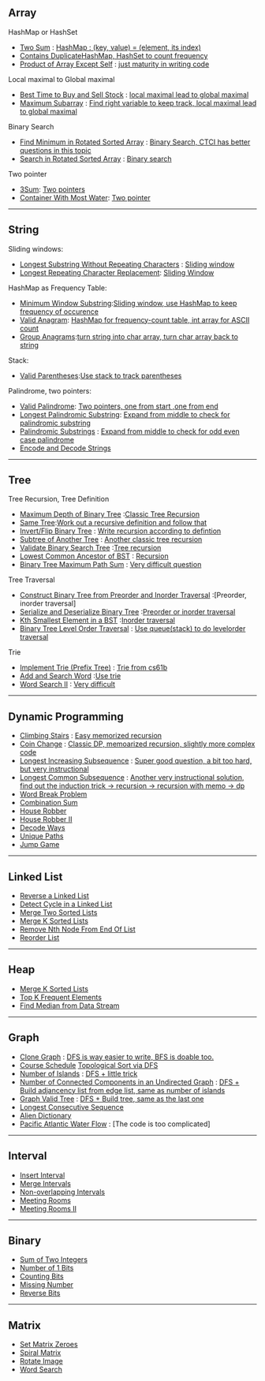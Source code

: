 ## Array

HashMap or HashSet

+ [Two Sum](https://leetcode.com/problems/two-sum/) : [HashMap : (key, value) = (element, its index)](1.Array/Two&#32;Sum.md)
+ [Contains Duplicate](https://leetcode.com/problems/contains-duplicate/)[HashMap, HashSet to count frequency](1.Array/Contains&#32;Duplicate.md)
+ [Product of Array Except Self](https://leetcode.com/problems/product-of-array-except-self/) : [just maturity in writing code](1.Array/Product&#32;of&#32;Array&#32;Ecept&#32;Self.md)

Local maximal to Global maximal

+ [Best Time to Buy and Sell Stock](https://leetcode.com/problems/best-time-to-buy-and-sell-stock/) : [local maximal lead to global maximal](1.Array/Buy&#32;and&#32;Sell&#32;Stock.md)
+ [Maximum Subarray](https://leetcode.com/problems/maximum-subarray/) : [Find right variable to keep track, local maximal lead to global maximal](1.Array/Maximum&#32;Subarray.md)


Binary Search

+ [Find Minimum in Rotated Sorted Array](https://leetcode.com/problems/find-minimum-in-rotated-sorted-array/) : [Binary Search, CTCI has better questions in this topic](1.Array/Find&#32;Mininum&#32;in&#32;rotated&#32;array.md)
+ [Search in Rotated Sorted Array](https://leetcode.com/problems/search-in-rotated-sorted-array/) : [Binary search](1.Array/Search&#32;in&#32;Rotated&#32;Array.md)


Two pointer

+ [3Sum](https://leetcode.com/problems/3sum/): [Two pointers](1.Array/Three&#32;Sum.md)
+ [Container With Most Water](https://leetcode.com/problems/container-with-most-water/): [Two pointer](1.Array/Container&#32;with&#32;most&#32;water.md)


---


## String

Sliding windows:

- [Longest Substring Without Repeating Characters](https://leetcode.com/problems/longest-substring-without-repeating-characters/) : [Sliding window](2.Strings/Longest&#32;Substring&#32;Without&#32;Repeating&#32;Characters.md)
- [Longest Repeating Character Replacement](https://leetcode.com/problems/longest-repeating-character-replacement/): [Sliding Window](2.Strings/Longest&#32;Repeating&#32;Character&#32;Replacement.md)

HashMap as Frequency Table:

- [Minimum Window Substring](https://leetcode.com/problems/minimum-window-substring/):[Sliding window, use HashMap to keep frequency of occurence](2.Strings/Minimum&#32;Window&#32;Substring.md)
- [Valid Anagram](https://leetcode.com/problems/valid-anagram/): [HashMap for frequency-count table, int array for ASCII count](2.Strings/Valid&#32;Anagram.md)
- [Group Anagrams](https://leetcode.com/problems/group-anagrams/):[turn string into char array, turn char array back to string](2.Strings/Group&#32;Anagrams.md)

Stack:

- [Valid Parentheses](https://leetcode.com/problems/valid-parentheses/):[Use stack to track parentheses](2.Strings/Valid&#32;Parentheses.md)

Palindrome, two pointers:

- [Valid Palindrome](https://leetcode.com/problems/valid-palindrome/): [Two pointers, one from start ,one from end](2.Strings/Valid&#32;Palindrome.md)
- [Longest Palindromic Substring](https://leetcode.com/problems/longest-palindromic-substring/): [Expand from middle to check for palindromic substring](2.Strings/Longest&#32;Palindromic&#32;Substring.md)
- [Palindromic Substrings](https://leetcode.com/problems/palindromic-substrings/) : [Expand from middle to check for odd even case palindrome](2.Strings/Palindromic&#32;Substrings.md)
- [Encode and Decode Strings](https://leetcode.com/problems/encode-and-decode-strings/)


---

## Tree

Tree Recursion, Tree Definition

- [Maximum Depth of Binary Tree](https://leetcode.com/problems/maximum-depth-of-binary-tree/) :[Classic Tree Recursion](3.Tree/Maximum&#32;Depth&#32;of&#32;Binary&#32;Tree.md)
- [Same Tree](https://leetcode.com/problems/same-tree/):[Work out a recursive definition and follow that](3.Tree/Same&#32;Tree.md)
- [Invert/Flip Binary Tree](https://leetcode.com/problems/invert-binary-tree/) : [Write recursion according to defintion](3.Tree/Invert&#32;Binary&#32;Tree.md)
- [Subtree of Another Tree](https://leetcode.com/problems/subtree-of-another-tree/) : [Another classic tree recursion](3.Tree/Subtree&#32;of&#32;another&#32;tree.md)
- [Validate Binary Search Tree](https://leetcode.com/problems/validate-binary-search-tree/) :[Tree recursion](3.Tree/Subtree&#32;of&#32;another&#32;tree.md)
- [Lowest Common Ancestor of BST](https://leetcode.com/problems/lowest-common-ancestor-of-a-binary-search-tree/) : [Recursion](3.Tree/Lowest&#32;common&#32;ancestor.md)
- [Binary Tree Maximum Path Sum](https://leetcode.com/problems/binary-tree-maximum-path-sum/) : [Very difficult question](3.Tree/Binary&#32;Tree&#32;Maximum&#32;Path&#32;Sum.md)


Tree Traversal

- [Construct Binary Tree from Preorder and Inorder Traversal](https://leetcode.com/problems/construct-binary-tree-from-preorder-and-inorder-traversal/) :[Preorder, inorder traversal]
- [Serialize and Deserialize Binary Tree](https://leetcode.com/problems/serialize-and-deserialize-binary-tree/) :[Preorder or inorder traversal](3.Tree/Serialize&#32;and&#32;Deserialize.md)
- [Kth Smallest Element in a BST](https://leetcode.com/problems/kth-smallest-element-in-a-bst/) :[Inorder traversal](3.Tree/Kth&#32;Smallest&#32;element.md)
- [Binary Tree Level Order Traversal](https://leetcode.com/problems/binary-tree-level-order-traversal/) : [Use queue(stack) to do levelorder traversal](3.Tree/Level&#32;Order&#32;Travel.md)
  

Trie

- [Implement Trie (Prefix Tree)](https://leetcode.com/problems/implement-trie-prefix-tree/) : [Trie from cs61b](../../Data&#32;Structure/6.Tries/Trie&#32;Set/MyTrieSet.java)
- [Add and Search Word](https://leetcode.com/problems/add-and-search-word-data-structure-design/) :[Use trie](3.Tree/Add&#32;and&#32;Search&#32;Word.md)
- [Word Search II](https://leetcode.com/problems/word-search-ii/) : [Very difficult](3.Tree/Word&#32;Search.md)

---

## Dynamic Programming

- [Climbing Stairs](https://leetcode.com/problems/climbing-stairs/) : [Easy memorized recursion](4.DP/Climbing&#32;Stairs.md)
- [Coin Change](https://leetcode.com/problems/coin-change/) : [Classic DP, memoarized recursion, slightly more complex code](4.DP/Coin&#32;Change.md)
- [Longest Increasing Subsequence](https://leetcode.com/problems/longest-increasing-subsequence/) : [Super good question, a bit too hard, but very instructional](4.DP/Longest&#32;Increasing&#32;Subsequence.md)
- [Longest Common Subsequence](https://leetcode.com/problems/longest-common-subsequence/) : [Another very instructional solution, find out the induction trick -> recursion -> recursion with memo -> dp](4.DP/Longest&#32;Common&#32;Subsequence.md)
- [Word Break Problem](https://leetcode.com/problems/word-break/)
- [Combination Sum](https://leetcode.com/problems/combination-sum-iv/)
- [House Robber](https://leetcode.com/problems/house-robber/)
- [House Robber II](https://leetcode.com/problems/house-robber-ii/)
- [Decode Ways](https://leetcode.com/problems/decode-ways/)
- [Unique Paths](https://leetcode.com/problems/unique-paths/)
- [Jump Game](https://leetcode.com/problems/jump-game/)


---




## Linked List

- [Reverse a Linked List](https://leetcode.com/problems/reverse-linked-list/)
- [Detect Cycle in a Linked List](https://leetcode.com/problems/linked-list-cycle/)
- [Merge Two Sorted Lists](https://leetcode.com/problems/merge-two-sorted-lists/)
- [Merge K Sorted Lists](https://leetcode.com/problems/merge-k-sorted-lists/)
- [Remove Nth Node From End Of List](https://leetcode.com/problems/remove-nth-node-from-end-of-list/)
- [Reorder List](https://leetcode.com/problems/reorder-list/)



---



## Heap

- [Merge K Sorted Lists](https://leetcode.com/problems/merge-k-sorted-lists/)
- [Top K Frequent Elements](https://leetcode.com/problems/top-k-frequent-elements/)
- [Find Median from Data Stream](https://leetcode.com/problems/find-median-from-data-stream/)

---

## Graph

- [Clone Graph](https://leetcode.com/problems/clone-graph/) : [DFS is way easier to write, BFS is doable too.](7.Graph/Clone&#32;Graph.md)
- [Course Schedule](https://leetcode.com/problems/course-schedule/) [Topological Sort via DFS](7.Graph/Course&#32;Schedule.md)
- [Number of Islands](https://leetcode.com/problems/number-of-islands/) : [DFS + little trick](7.Graph/Number&#32;of&#32;Islands.md)
- [Number of Connected Components in an Undirected Graph](https://leetcode.com/problems/number-of-connected-components-in-an-undirected-graph/) : [DFS + Build adjancency list from edge list, same as number of islands](7.Graph/Connected&#32;Components.md)
- [Graph Valid Tree](https://leetcode.com/problems/graph-valid-tree/) : [DFS + Build tree, same as the last one](7.Graph/Graph&#32;Valid&#32;Tree.md)
- [Longest Consecutive Sequence](https://leetcode.com/problems/longest-consecutive-sequence/)
- [Alien Dictionary](https://leetcode.com/problems/alien-dictionary/)
- [Pacific Atlantic Water Flow](https://leetcode.com/problems/pacific-atlantic-water-flow/) : [The code is too complicated]


---

## Interval

- [Insert Interval](https://leetcode.com/problems/insert-interval/)
- [Merge Intervals](https://leetcode.com/problems/merge-intervals/)
- [Non-overlapping Intervals](https://leetcode.com/problems/non-overlapping-intervals/)
- [Meeting Rooms](https://leetcode.com/problems/meeting-rooms/)
- [Meeting Rooms II](https://leetcode.com/problems/meeting-rooms-ii/)

---

## Binary

- [Sum of Two Integers](https://leetcode.com/problems/sum-of-two-integers/)
- [Number of 1 Bits](https://leetcode.com/problems/number-of-1-bits/)
- [Counting Bits](https://leetcode.com/problems/counting-bits/)
- [Missing Number](https://leetcode.com/problems/missing-number/)
- [Reverse Bits](https://leetcode.com/problems/reverse-bits/)

---

## Matrix

- [Set Matrix Zeroes](https://leetcode.com/problems/set-matrix-zeroes/)
- [Spiral Matrix](https://leetcode.com/problems/spiral-matrix/)
- [Rotate Image](https://leetcode.com/problems/rotate-image/)
- [Word Search](https://leetcode.com/problems/word-search/)



